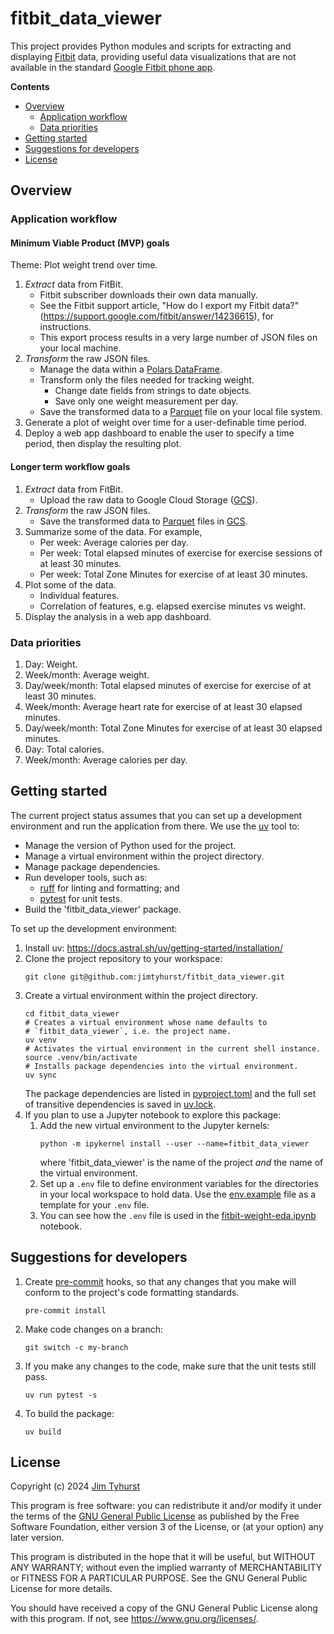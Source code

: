 # fitbit_data_viewer

This project provides Python modules and scripts for extracting and displaying [Fitbit](https://fitbit.com) data, providing useful data visualizations that are not available in the standard [Google Fitbit phone app](https://apps.apple.com/us/app/fitbit-health-fitness/id462638897).

**Contents**

- [Overview](#overview)
  - [Application workflow](#application-workflow)
  - [Data priorities](#data-priorities)
- [Getting started](#getting-started)
- [Suggestions for developers](#suggestions-for-developers)
- [License](#license)

## Overview

### Application workflow

#### Minimum Viable Product (MVP) goals

Theme: Plot weight trend over time.

1. _Extract_ data from FitBit.
    * Fitbit subscriber downloads their own data manually.
    * See the Fitbit support article, "How do I export my Fitbit data?" (https://support.google.com/fitbit/answer/14236615), for instructions.
    * This export process results in a very large number of JSON files on your local machine.
2. _Transform_ the raw JSON files.
    * Manage the data within a [Polars DataFrame](https://docs.pola.rs/user-guide/concepts/data-types-and-structures/#dataframe).
    * Transform only the files needed for tracking weight.
        * Change date fields from strings to date objects.
        * Save only one weight measurement per day.
    * Save the transformed data to a [Parquet](https://parquet.apache.org/) file on your local file system.
3. Generate a plot of weight over time for a user-definable time period.
4. Deploy a web app dashboard to enable the user to specify a time period, then display the resulting plot.

#### Longer term workflow goals

1. _Extract_ data from FitBit.
    * Upload the raw data to Google Cloud Storage ([GCS](https://cloud.google.com/storage)).
2. _Transform_ the raw JSON files.
    * Save the transformed data to [Parquet](https://parquet.apache.org/) files in [GCS](https://cloud.google.com/storage).
3. Summarize some of the data. For example,
    * Per week: Average calories per day.
    * Per week: Total elapsed minutes of exercise for exercise sessions of at least 30 minutes.
    * Per week: Total Zone Minutes for exercise of at least 30 minutes.
4. Plot some of the data.
    * Individual features.
    * Correlation of features, e.g. elapsed exercise minutes vs weight.
5. Display the analysis in a web app dashboard.

### Data priorities

1. Day: Weight.
1. Week/month: Average weight.
1. Day/week/month: Total elapsed minutes of exercise for exercise of at least 30 minutes.
1. Week/month: Average heart rate for exercise of at least 30 elapsed minutes.
1. Day/week/month: Total Zone Minutes for exercise of at least 30 elapsed minutes.
1. Day: Total calories.
1. Week/month: Average calories per day.

## Getting started

The current project status assumes that you can set up a development environment and run the application from there. We use the [uv](https://github.com/astral-sh/uv) tool to:

* Manage the version of Python used for the project.
* Manage a virtual environment within the project directory.
* Manage package dependencies.
* Run developer tools, such as:
    * [ruff](https://astral.sh/ruff) for linting and formatting; and
    * [pytest](https://pytest.org/) for unit tests.
* Build the 'fitbit_data_viewer' package.

To set up the development environment:

1. Install uv: https://docs.astral.sh/uv/getting-started/installation/
1. Clone the project repository to your workspace:
    ```
    git clone git@github.com:jimtyhurst/fitbit_data_viewer.git
    ```
1. Create a virtual environment within the project directory.
    ```
    cd fitbit_data_viewer
    # Creates a virtual environment whose name defaults to
    # `fitbit_data_viewer`, i.e. the project name.
    uv venv
    # Activates the virtual environment in the current shell instance.
    source .venv/bin/activate
    # Installs package dependencies into the virtual environment.
    uv sync
    ```
    The package dependencies are listed in [pyproject.toml](./pyproject.toml) and the full set of transitive dependencies is saved in [uv.lock](./uv.lock).
1. If you plan to use a Jupyter notebook to explore this package:
    1. Add the new virtual environment to the Jupyter kernels:
        ```
        python -m ipykernel install --user --name=fitbit_data_viewer
        ```
        where 'fitbit_data_viewer' is the name of the project _and_ the name of the virtual environment.
    1. Set up a `.env` file to define environment variables for the directories in your local workspace to hold data. Use the [env.example](./notebooks/env.example) file as a template for your `.env` file.
    1. You can see how the `.env` file is used in the [fitbit-weight-eda.ipynb](./notebooks/fitbit-weight-eda.ipynb) notebook.

## Suggestions for developers

1. Create [pre-commit](https://pre-commit.com/) hooks, so that any changes that you make will conform to the project's code formatting standards.
    ```
    pre-commit install
    ```
1. Make code changes on a branch:
    ```
    git switch -c my-branch
    ```
1. If you make any changes to the code, make sure that the unit tests still pass.
    ```
    uv run pytest -s
    ```
1. To build the package:
    ```
    uv build
    ```

## License

Copyright (c) 2024 [Jim Tyhurst](https://jimtyhurst.com)

This program is free software: you can redistribute it and/or modify
it under the terms of the
[GNU General Public License](https://www.gnu.org/licenses/)
as published by the Free Software Foundation, either version 3 of the License,
or (at your option) any later version.

This program is distributed in the hope that it will be useful,
but WITHOUT ANY WARRANTY; without even the implied warranty of
MERCHANTABILITY or FITNESS FOR A PARTICULAR PURPOSE.  See the
GNU General Public License for more details.

You should have received a copy of the GNU General Public License
along with this program.  If not, see <https://www.gnu.org/licenses/>.
